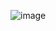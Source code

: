 ![image](https://github.com/wahyu-nugroho-adji/pagination/assets/135510326/17e3fb45-7566-47d9-97b7-839c034880aa)
